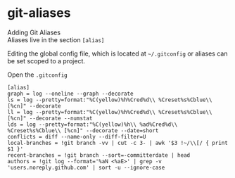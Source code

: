 # git-aliases  
Adding Git Aliases  
Aliases live in the section `[alias]`  

Editing the global config file, which is located at `~/.gitconfig` or aliases can be set scoped to a project.  

Open the `.gitconfig`  

`[alias]`  
	`graph = log --oneline --graph --decorate`  
	`ls = log --pretty=format:"%C(yellow)%h%Cred%d\\ %Creset%s%Cblue\\ [%cn]" --decorate`  
	`ll = log --pretty=format:"%C(yellow)%h%Cred%d\\ %Creset%s%Cblue\\ [%cn]" --decorate --numstat`  
	`lds = log --pretty=format:"%C(yellow)%h\\ %ad%Cred%d\\ %Creset%s%Cblue\\ [%cn]" --decorate --date=short`  
	`conflicts = diff --name-only --diff-filter=U`  
	`local-branches = !git branch -vv | cut -c 3- | awk '$3 !~/\\[/ { print $1 }'`  
	`recent-branches = !git branch --sort=-committerdate | head`  
	`authors = !git log --format='%aN <%aE>' | grep -v 'users.noreply.github.com' | sort -u --ignore-case`
